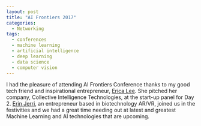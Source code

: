 ```yaml
---
layout: post
title: "AI Frontiers 2017"
categories:
  - Networking
tags:
  - conferences
  - machine learning
  - artificial intelligence
  - deep learning
  - data science
  - computer vision
---
```


I had the pleasure of attending AI Frontiers Conference thanks to my good tech friend and inspirational entrepreneur, [Erica Lee](http://twitter.com/ericaleefounder). She pitched her company, Collective Intelligence Technologies, at the start-up panel for Day 2. [Erin Jerri](http://twitter.com/erinjerri), an entrepreneur based in biotechnology AR/VR, joined us in the festivities and we had a great time needing out at latest and greatest Machine Learning and AI technologies that are upcoming.